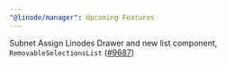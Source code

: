 ```yaml
---
"@linode/manager": Upcoming Features
---
```


Subnet Assign Linodes Drawer and new list component, `RemovableSelectionsList` ([#9687](https://github.com/linode/manager/pull/9687))
